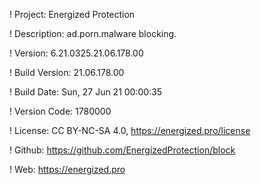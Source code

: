 ! Project: Energized Protection

! Description: ad.porn.malware blocking.

! Version: 6.21.0325.21.06.178.00

! Build Version: 21.06.178.00

! Build Date: Sun, 27 Jun 21 00:00:35

! Version Code: 1780000

! License: CC BY-NC-SA 4.0, https://energized.pro/license

! Github: https://github.com/EnergizedProtection/block

! Web: https://energized.pro

